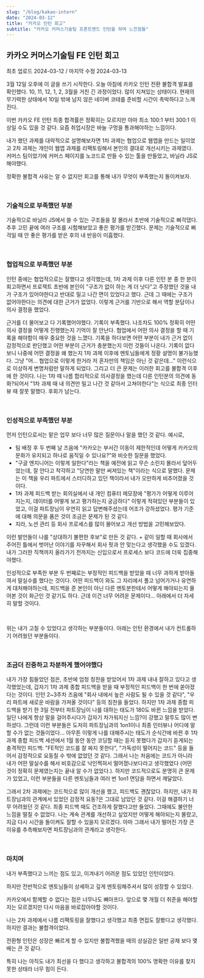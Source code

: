 ```yaml
---
slug: "/blog/kakao-intern"
date: "2024-03-12"
title: "카카오 인턴 회고"
subtitle: "카카오 커머스기술팀 프론트엔드 인턴을 하며 느낀점들"
---
```


## **카카오 커머스기술팀 FE 인턴 회고**

<p class="text-time">최초 업로드 2024-03-12 / 마지막 수정 2024-03-13</p>

3월 12일 오후에 이 글을 쓰기 시작한다. 오늘 아침에 카카오 인턴 전환 불합격 발표를 확인했다.
10, 11, 12, 1, 2, 3월을 거친 긴 과정이었다.
많이 지쳐있는 상태이다.
현재의 무기력한 상태에서 10일 밖에 남지 않은 네이버 코테를 준비할 시간이 촉박하다고 느껴진다.

이번 카카오 FE 인턴 최종 합격률은 정확히는 모르지만 아마 최소 100:1 부터 300:1 이상일 수도 있을 것 같다. 요즘 취업시장은 바늘 구멍을 통과해야하는 느낌이다.

내가 했던 과제를 대략적으로 설명해보자면 1차 과제는 협업으로 웹앱을 만드는 일이었고 2차 과제는 개인이 웹앱 과제를 리팩토링해서 본인의 결대로 개선시키는 과제였다. 커머스 팀이었기에 커머스 페이지를 노코드로 만들 수 있는 툴을 만들었고, 바닐라 JS로 해야했다.

정확한 불합격 사유는 알 수 없지만 회고를 통해 내가 무엇이 부족했는지 돌이켜보자.

<br/>

### **기술적으로 부족했던 부분**

기술적으로 바닐라 JS에서 쓸 수 있는 구조들을 잘 몰라서 초반에 기술적으로 삐걱댔다. 추후 고민 끝에 여러 구조를 시험해보았고 좋은 평가를 받긴했다.
문제는 기술적으로 삐걱일 때 안 좋은 평가를 받은 후의 내 반응이 미흡했다.

<br/>

### **협업적으로 부족했던 부분**

인턴 중에는 협업적으로는 잘했다고 생각했는데, 1차 과제 이후 다른 인턴 분 중 한 분이 회고하면서 프로젝트 초반에 본인이 "구조가 없이 하는 게 더 낫다"고 주장했던 것을 내가 구조가 있어야한다고 반대로 밀고 나간 면이 있었다고 했다.
근데 그 때에는 구조가 없어야한다는 의견에 대한 근거가 없었다. 이렇게 근거를 기반으로 해서 역할 분담이나 의사 결정을 했었다.

근거를 더 물어보고 다 기록했어야했다. 기록이 부족했다. 나조차도 100% 정확히 어떤 의사 결정을 어떻게 진행했는지 기억이 잘 안난다. <span class="text-red">협업에서 어떤 의사 결정을 할 때 기록을 해야함이 매우 중요한 것을 느꼈다. 기록을 하다보면 어떤 부분이 내가 근거 없이 감정적으로 판단했고 어떤 부분이 근거가 충분했는지 이런 것들이 나온다.</span> 기록이 없다 보니 나중에
어떤 결정을 왜 했는지 1차 과제 이후에 멘토님들에게 정황 설명이 불가능했다. 그냥 "어... 협업으로 이렇게 한거라 저 혼자만의 책임은 아닌 것 같은데..." 이런식으로 이상하게 변명처럼만 말하게 되었다. 그리고 더 큰 문제는 이러한 회고를 불합격 이후에 한 것이다. 나는 1차 때 나름 합리적으로 의사결정을 했는데 다른 인턴분의 의견에 동화?되어서 "1차 과제 때 내 의견만 밀고 나간 것 같아서 고쳐야한다"는 식으로 최종 인터뷰 때 잘못 말했다. 후회가 남는다.

<br/>

### **인성적으로 부족했던 부분**

먼저 인턴으로서는 맡은 업무 보다 너무 많은 질문이나 말을 했던 것 같다. 예시로,

- 팀 배정 후 두 번째 날 즈음에 "카카오는 부서간 이동이 제한적인데 어떻게 카카오의 문화가 유지되고 하나로 움직일 수 있나요?"와 비슷한 질문을 했었다.
- "구글 엔지니어는 이렇게 일한다"라는 책을 예전에 읽고 무슨 소린지 몰라서 덮어두었는데, 잘 안다고 착각하고 "당연한 말만 써져있는 책"이라는 식으로 말했다. 문제는 이 책을 우리 파트에서 스터디하고 있던 책이라서 내가 오만하게 비추어졌을 것이다.
- 1차 과제 피드백 받는 회의실에서 내 개인 컴퓨터 메모장에 "평가가 어떻게 이루어지는지, 데이터를 어떻게 보고 평가하는지 궁금하다" 이렇게 적혀있던 부분들이 있었고, 이걸 파트장님이 우연히 읽고 답변해주셨는데 어조가 강하셨었다. 평가 기준에 대해 의문을 품은 것이 조금은 문제가 된 것 같다.
- 지라, 노션 관리 등 회사 프로세스를 많이 물어보고 개선 방법을 고민해보았다.

이런 발언들이 나를 "상대하기 불편한 후보"로 만든 것 같다. + 같이 일할 때 회사에서 주어진 틀에서 벗어난 이야기를 자꾸해서 회사 핏과 안 맞는다고 생각했을 수도 있겠다. 내가 그러한 직책까지 올라가기 전까지는 신입으로서 프로세스 보다 코드에 더욱 집중해야했다.

인성적으로 부족한 부분 두 번째로는 부정적인 피드백을 받았을 때 너무 과하게 받아들여서 말실수를 했다는 것이다. 어떤 피드백이 와도 그 자리에서 풀고 넘어가거나 유연하게 대처해야하는데, 피드백을 준 본인이 아닌 다른 멘토분한테서 어떻게 해야되는지 물어본 것이 화근인 것 같기도 하다. 근데 이건 너무 어려운 문제이다... 아래에서 더 자세히 말할 것이다.

<br/>

위는 내가 고칠 수 있었다고 생각하는 부분들이다. 아래는 인턴 환경에서 내가 컨트롤하기 어려웠던 부분들이다.

<br/>

### **조금더 진중하고 차분하게 했어야했다**

내가 가장 힘들었던 점은, 초반에 엄청 칭찬을 받았어서 1차 과제 내내 잘하고 있다고 생각했었는데, 갑자기 1차 과제 종합 피드백을 받을 때 부정적인 피드백이 한 번에 쏟아졌다는 것이다. 인턴 2~3주차 즈음에 "회사 내에서 높은 사람도 될 수 있을 것 같다", "우리 파트에 새로운 바람을 가져올 것이다" 등의 칭찬을 들었다. 하지만 1차 과제 종합 피드백을 받기 한 3일 전부터 파트장님이 나를 대하는 태도가 180도 바뀐 느낌을 받았다. 일단 나에게 항상 말을 걸어주시다가 갑자기 차가워지신 느낌?이 강했고 말투도 많이 변하셨다. 그런데 이런 부분들은 도저히 파트장님과의 1on1이나 최종 인터뷰나 어디에 말할 수가 없는 것들이었다... 아무튼 이렇게 나를 대해주시는 태도가 순식간에 바뀐 후 1차 과제 종합 피드백 세션에서 1월 동안 동안 코딩할 때는 듣지 못했다가 갑자기 듣게되는 충격적인 피드백: "FE적인 코드를 잘 짜지 못한다", "가독성이 떨어지는 코드" 등을 들어서 감정적으로 요동칠 수 밖에 없었던 것 같다. 그래서 나는 처음에는 코드가 아니라 내가 어떤 말실수를 해서 비호감으로 낙인찍혀서 떨어졌나보다라고 생각했었다 (어떤 것이 정확히 문제였는지는 끝내 알 수가 없었다.). 하지만 코드적으로도 분명히 큰 문제가 있었고, 이런 부분들을 다른 멘토님들과 여러 번 1on1 면담을 하면서 깨달았다.

그래서 2차 과제에는 코드적으로 많이 개선을 했고, 피드백도 괜찮았다. 하지만, 내가 파트장님과의 관계에서 있었던 감정적 요동?은 그대로 남았던 것 같다. 이걸 해결하기 너무 어려웠던 것 같다. 최종 피드백 때도 건조하게 잘했다고만 들었다. 그때에도 불안한 느낌을 떨칠 수 없었다. 나는 계속 관계를 개선하고 싶었지만 어떻게 해야되는지 몰랐고, 지금 다시 시간을 돌이켜도 잘할 수 있을지 모르겠다. 아마 그래서 내가 떨어진 가장 큰 이유를 추측해보자면 파트장님과의 관계라고 생각한다.

<br/>

### **마치며**

내가 부족했다고 느끼는 점도 있고, 이겨내기 어려운 점도 있었던 인턴이었다.

하지만 전반적으로 멘토님들이 상세하고 깊게 멘토링해주셔서 많이 성장할 수 있었다.

카카오에서 함께할 수 없다는 점은 너무나도 뼈아프다. 앞으로 몇 개월 더 취준을 해야할지는 모르겠지만 다시 마음을 바로잡아야할 것이다.

나는 2차 과제에서 나름 리팩토링을 잘했다고 생각했고 최종 면접도 잘봤다고 생각했다. 하지만 결과는 불합격이었다.

전환형 인턴은 성장은 빠르게 할 수 있지만 불합격했을 때의 상실감은 일반 공채 보다 몇 배는 큰 것 같다.

특히 나는 아직도 내가 최선을 다 했다고 생각하고 불합격의 100% 명확한 이유를 찾지 못한 상태라 너무 힘이 든다.
